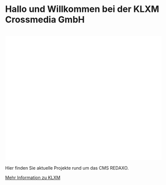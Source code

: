 # Hallo und Willkommen bei der KLXM Crossmedia GmbH

<div align="center">
	<br>
	<img src="https://raw.githubusercontent.com/KLXM/stuff/main/welcome.svg" width="800" height="400">
	<br>
</div>

Hier finden Sie aktuelle Projekte rund um das CMS REDAXO.

[Mehr Information zu KLXM](https://klxm.de)
